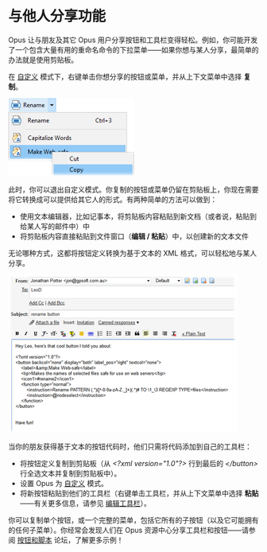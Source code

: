 # 与他人分享功能

Opus 让与朋友及其它 Opus 用户分享按钮和工具栏变得轻松。例如，你可能开发了一个包含大量有用的重命名命令的下拉菜单——如果你想与某人分享，最简单的办法就是使用剪贴板。

在 [自定义](/Manual/customize/README.zh.md) 模式下，右键单击你想分享的按钮或菜单，并从上下文菜单中选择 **复制**。

![](/Manual/images/media/share_buttons_1.png) 

此时，你可以退出自定义模式。你复制的按钮或菜单仍留在剪贴板上，你现在需要将它转换成可以提供给其它人的形式。有两种简单的方法可以做到：

- 使用文本编辑器，比如记事本，将剪贴板内容粘贴到新文档（或者说，粘贴到给某人写的邮件中）中
- 将剪贴板内容直接粘贴到文件窗口（**编辑 / 粘贴**）中，以创建新的文本文件

无论哪种方式，这都将按钮定义转换为基于文本的 XML 格式，可以轻松地与某人分享。

![](/Manual/images/media/share_buttons_2.png) 

当你的朋友获得基于文本的按钮代码时，他们只需将代码添加到自己的工具栏：

- 将按钮定义复制到剪贴板（从 *\<?xml version="1.0"?\>* 行到最后的 *\</button\>* 行全选文本并复制到剪贴板中）。
- 设置 Opus 为 [自定义](/Manual/customize/README.zh.md) 模式。
- 将新按钮粘贴到他们的工具栏（右键单击工具栏，并从上下文菜单中选择 **粘贴**——有关更多信息，请参见 [编辑工具栏]()）。

你可以复制单个按钮，或一个完整的菜单，包括它所有的子按钮（以及它可能拥有的任何子菜单）。你经常会发现人们在 Opus 资源中心分享工具栏和按钮——请参阅 [按钮和脚本](https://resource.dopus.com/c/buttons-scripts?u=chaoses-ib) 论坛，了解更多示例！